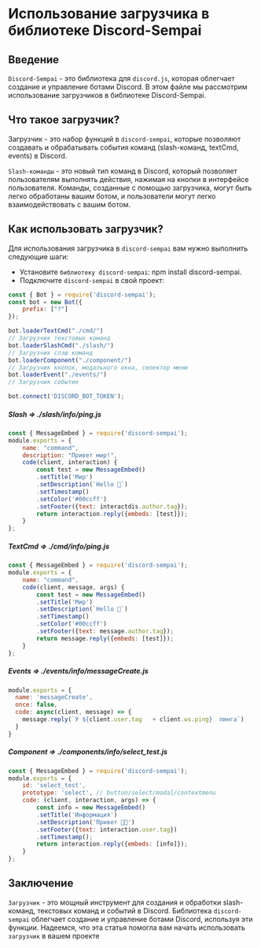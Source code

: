 # Использование загрузчика в библиотеке Discord-Sempai

## Введение
`Discord-Sempai` - это библиотека для `discord.js`, которая облегчает создание и управление ботами Discord. В этом файле мы рассмотрим использование загрузчиков в библиотеке Discord-Sempai.

## Что такое загрузчик?
Загрузчик - это набор функций в `discord-sempai`, которые позволяют создавать и обрабатывать события команд (slash-команд, textCmd, events) в Discord.

`Slash-команды` - это новый тип команд в Discord, который позволяет пользователям выполнять действия, нажимая на кнопки в интерфейсе пользователя. Команды, созданные с помощью загрузчика, могут быть легко обработаны вашим ботом, и пользователи могут легко взаимодействовать с вашим ботом.

## Как использовать загрузчик?
Для использования загрузчика в `discord-sempai` вам нужно выполнить следующие шаги:

- Установите `библиотеку discord-sempai`: npm install discord-sempai.
- Подключите `discord-sempai` в свой проект:

```javascript
const { Bot } = require('discord-sempai');
const bot = new Bot({
    prefix: ["?"]
});

bot.loaderTextCmd("./cmd/")
// Загрузчик текстовых команд
bot.loaderSlashCmd("./slash/")
// Загрузчик слэш команд
bot.loaderComponent("./component/")
// Загрузчик кнопок, модального окна, селектор меню
bot.loaderEvent("./events/")
// Загрузчик событие

bot.connect('DISCORD_BOT_TOKEN');
```

##### Slash => ./slash/info/ping.js
```javascript
const { MessageEmbed } = require('discord-sempai');
module.exports = {
    name: "command",
    description: "Привет мир!",
    code(client, interaction) {
        const test = new MessageEmbed()
        .setTitle('Мир')
        .setDescription(`Hello 👋`)
        .setTimestamp()
        .setColor('#00ccff')
        .setFooter({text: interactdis.author.tag});
        return interaction.reply({embeds: [test]});
    }
};
```

##### TextCmd => ./cmd/info/ping.js
```javascript
const { MessageEmbed } = require('discord-sempai');
module.exports = {
    name: "command",
    code(client, message, args) {
        const test = new MessageEmbed()
        .setTitle('Мир')
        .setDescription(`Hello 👋`)
        .setTimestamp()
        .setColor('#00ccff')
        .setFooter({text: message.author.tag});
        return message.reply({embeds: [test]});
    }
};
```

##### Events => ./events/info/messageCreate.js
```javascript
module.exports = {
  name: 'messageCreate',
  once: false,
  code: async(client, message) => {
    message.reply(`У ${client.user.tag   + client.ws.ping}  пинга`)
  }
}
```

##### Component => ./components/info/select_test.js
```javascript
const { MessageEmbed } = require('discord-sempai');
module.exports = {
    id: 'select_test',
    prototype: 'select', // button/select/modal/contextmenu
    code: (client, interaction, args) => {
        const info = new MessageEmbed()
        .setTitle('Информация')
        .setDescription('Привет 💩😈')
        .setFooter({text: interaction.user.tag})
        .setTimestamp();
        return interaction.reply({embeds: [info]});
    }
};
```

## Заключение
`Загрузчик` - это мощный инструмент для создания и обработки slash-команд, текстовых команд и событий в Discord. Библиотека `discord-sempai` облегчает создание и управление ботами Discord, используя эти функции. Надеемся, что эта статья помогла вам начать использовать `загрузчик` в вашем проекте 